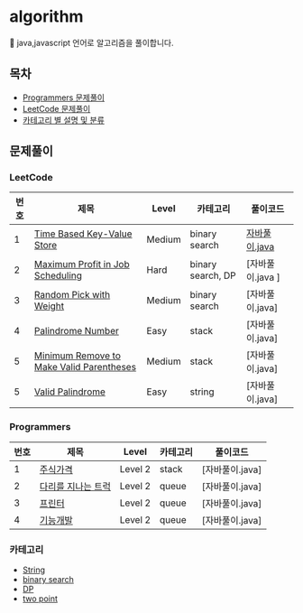 # algorithm

:gift: java,javascript 언어로 알고리즘을 풀이합니다.

## 목차

- [Programmers 문제풀이](#programmers)
- [LeetCode 문제풀이](#leetcode)
- [카테고리 별 설명 및 분류](#카테고리)

## 문제풀이

### LeetCode

| 번호 | 제목                                                                                                                | Level  | 카테고리          | 풀이코드                                                                                                          |
| ---- | ------------------------------------------------------------------------------------------------------------------- | ------ | ----------------- | ----------------------------------------------------------------------------------------------------------------- |
| 1    | [Time Based Key-Value Store](https://leetcode.com/problems/time-based-key-value-store/)                             | Medium | binary search     | [자바풀이.java](https://github.com/jstella96/algorithm/blob/main/leetcode/Medium/time-based-key-value-store.java) |
| 2    | [Maximum Profit in Job Scheduling](https://leetcode.com/problems/maximum-profit-in-job-scheduling/)                 | Hard   | binary search, DP | [자바풀이.java ]                                                                                                  |
| 3    | [Random Pick with Weight](https://leetcode.com/problems/random-pick-with-weight/)                                   | Medium | binary search     | [자바풀이.java]                                                                                                   |
| 4    | [Palindrome Number](https://leetcode.com/problems/palindrome-number/)                                               | Easy   | stack             | [자바풀이.java]                                                                                                   |
| 5    | [Minimum Remove to Make Valid Parentheses](https://leetcode.com/problems/minimum-remove-to-make-valid-parentheses/) | Medium | stack             | [자바풀이.java]                                                                                                   |
| 5    | [Valid Palindrome](https://leetcode.com/problems/valid-palindrome/)                                                 | Easy   | string            | [자바풀이.java]                                                                                                   |

### Programmers

| 번호 | 제목                                                                           | Level   | 카테고리 | 풀이코드        |
| ---- | ------------------------------------------------------------------------------ | ------- | -------- | --------------- |
| 1    | [주식가격](https://programmers.co.kr/learn/courses/30/lessons/42584)           | Level 2 | stack    | [자바풀이.java] |
| 2    | [다리를 지나는 트럭](https://programmers.co.kr/learn/courses/30/lessons/42583) | Level 2 | queue    | [자바풀이.java] |
| 3    | [프린터](https://programmers.co.kr/learn/courses/30/lessons/42587)             | Level 2 | queue    | [자바풀이.java] |
| 4    | [기능개발](https://programmers.co.kr/learn/courses/30/lessons/42586)           | Level 2 | queue    | [자바풀이.java] |

### 카테고리

- [String](https://github.com/jstella96/algorithm/blob/main/leetcode/Medium/time-based-key-value-store.java)
- [binary search](https://github.com/jstella96/algorithm/blob/main/leetcode/Medium/time-based-key-value-store.java)
- [DP](https://github.com/jstella96/algorithm/blob/main/leetcode/Medium/time-based-key-value-store.java)
- [two point](https://github.com/jstella96/algorithm/blob/main/leetcode/Medium/time-based-key-value-store.java)
